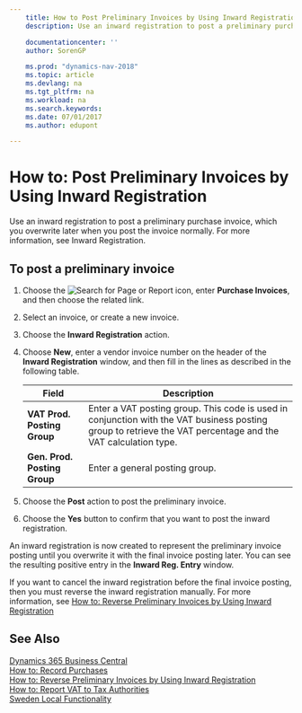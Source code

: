 ```yaml
---
    title: How to Post Preliminary Invoices by Using Inward Registration
    description: Use an inward registration to post a preliminary purchase invoice, which you overwrite later when you post the invoice normally.

    documentationcenter: ''
    author: SorenGP

    ms.prod: "dynamics-nav-2018"
    ms.topic: article
    ms.devlang: na
    ms.tgt_pltfrm: na
    ms.workload: na
    ms.search.keywords:
    ms.date: 07/01/2017
    ms.author: edupont

---
```

# How to: Post Preliminary Invoices by Using Inward Registration
Use an inward registration to post a preliminary purchase invoice, which you overwrite later when you post the invoice normally. For more information, see Inward Registration.  

## To post a preliminary invoice  

1.  Choose the ![Search for Page or Report](../../media/ui-search/search_small.png "Search for Page or Report icon") icon, enter **Purchase Invoices**, and then choose the related link.  
2.  Select an invoice, or create a new invoice.  
3.  Choose the **Inward Registration** action.  
4.  Choose **New**, enter a vendor invoice number on the header of the **Inward Registration** window, and then fill in the lines as described in the following table.  

    |Field|Description|  
    |---------------------------------|---------------------------------------|  
    |**VAT Prod. Posting Group**|Enter a VAT posting group. This code is used in conjunction with the VAT business posting group to retrieve the VAT percentage and the VAT calculation type.|  
    |**Gen. Prod. Posting Group**|Enter a general posting group.|  

5.  Choose the **Post** action to post the preliminary invoice.  
6.  Choose the **Yes** button to confirm that you want to post the inward registration.  

An inward registration is now created to represent the preliminary invoice posting until you overwrite it with the final invoice posting later. You can see the resulting positive entry in the **Inward Reg. Entry** window.  

If you want to cancel the inward registration before the final invoice posting, then you must reverse the inward registration manually. For more information, see [How to: Reverse Preliminary Invoices by Using Inward Registration](how-to-reverse-preliminary-invoices-by-using-inward-registration.md)  

## See Also
[Dynamics 365 Business Central](https://docs.microsoft.com/dynamics365/business-central/)  
[How to: Record Purchases](../../purchasing-how-record-purchases.md)   
 [How to: Reverse Preliminary Invoices by Using Inward Registration](how-to-reverse-preliminary-invoices-by-using-inward-registration.md)   
 [How to: Report VAT to Tax Authorities](../../finance-how-report-vat.md)   
 [Sweden Local Functionality](sweden-local-functionality.md)
